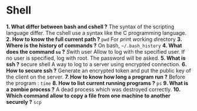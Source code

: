 # Shell

**1. What differ between bash and cshell ?**
The syntax of the scripting language differ.
The cshell use a syntax like the C programming language.
**2. How to know the full current path ?**
`pwd`
For *p*rint *w*orking *d*irectory
**3. Where is the history of commands ?**
On bash, `~/.bash_history`
**4. What does the command `su` ?**
*S*with *u*ser
Allow to log with the specified user.
If no user is specified, log with root.
The password will be asked.
**5. What is ssh ?**
*s*ecure *sh*ell
A way to log to a server using encrypted connection.
**6. How to secure ssh ?**
Generate an encrypted token and put the public key of the client on the server. 
**7. How to know how long a program run ?**
Before the program : `time`
**8. How to list current running programs ?**
`ps`
**9. What is a zombie process ?**
A dead process which was destroyed correctly.
**10. Which command allow to copy a file from one machine to another securely ?**
`scp`